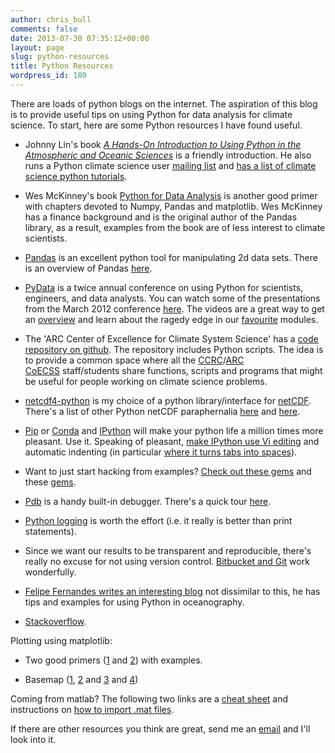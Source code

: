 ```yaml
---
author: chris_bull
comments: false
date: 2013-07-30 07:35:12+00:00
layout: page
slug: python-resources
title: Python Resources
wordpress_id: 180
---
```


There are loads of python blogs on the internet. The aspiration of this blog is to provide useful tips on using Python for data analysis for climate science. To start, here are some Python resources I have found useful.
	
  * Johnny Lin's book [_A Hands-On Introduction to Using Python in the Atmospheric and Oceanic Sciences_](http://www.johnny-lin.com/pyintro/) is a friendly introduction. He also runs a Python climate science user [mailing list](http://pyaos.johnny-lin.com/) and [has a list of climate science python tutorials](http://pyaos.johnny-lin.com/?page_id=217).

  * Wes McKinney's book [Python for Data Analysis](http://shop.oreilly.com/product/0636920023784.do) is another good primer with chapters devoted to Numpy, Pandas and matplotlib. Wes McKinney has a finance background and is the original author of the Pandas library, as a result, examples from the book are of less interest to climate scientists.
	
  * [Pandas](http://pandas.pydata.org/) is an excellent python tool for manipulating 2d data sets. There is an overview of Pandas [here](http://vimeo.com/59324550).

  * [PyData](http://pydata.org/) is a twice annual conference on using Python for scientists, engineers, and data analysts. You can watch some of the presentations from the March 2012 conference [here](http://pyvideo.org/category/18/pydata). The videos are a great way to get an [overview](http://catchagain.wordpress.com/tag/scipy/) and learn about the ragedy edge in our [favourite](http://pyvideo.org/video/960/python-in-big-data-with-an-overview-of-numpy-sc) modules.

  * The 'ARC Center of Excellence for Climate System Science' has a [code repository on github](https://github.com/coecms/climatescripts). The repository includes Python scripts. The idea is to provide a common space where all the [CCRC](http://www.ccrc.unsw.edu.au/)/[ARC CoECSS](http://www.climatescience.org.au/) staff/students share functions, scripts and programs that might be useful for people working on climate science problems.
	
  * [netcdf4-python](https://code.google.com/p/netcdf4-python/) is my choice of a python library/interface for [netCDF](http://www.unidata.ucar.edu/software/netcdf/). There's a list of other Python netCDF paraphernalia [here](http://www.unidata.ucar.edu/software/netcdf/software.html#Python) and [here](http://pyaos.johnny-lin.com/?page_id=20).

  * [Pip](https://pypi.python.org/pypi/pip) or [Conda](http://conda.pydata.org/docs/) and [IPython](http://ipython.org/) will make your python life a million times more pleasant. Use it. Speaking of pleasant, [make IPython use Vi editing](http://stackoverflow.com/questions/10394302/how-do-i-use-vi-keys-in-ipython-under-nix) and automatic indenting (in particular [where it turns tabs into spaces](http://wiki.python.org/moin/Vim)).

  * Want to just start hacking from examples? [Check out these gems](http://oceanpython.org/) and these [gems](http://earthpy.org/).
	
  * [Pdb](http://docs.python.org/2/library/pdb.html) is a handy built-in debugger. There's a quick tour [here](http://www.youtube.com/watch?v=bZZTeKPRSLQ).

  * [Python logging](http://docs.python.org/2/library/logging.html) is worth the effort (i.e. it really is better than print statements).

  * Since we want our results to be transparent and reproducible, there's really no excuse for not using version control. [Bitbucket and Git](http://blog.bitbucket.org/2011/10/03/bitbucket-now-rocks-git/) work wonderfully.

  * [Felipe Fernandes writes an interesting blog](http://ocefpaf.github.io/) not dissimilar to this, he has tips and examples for using Python in oceanography.
	
  * [Stackoverflow](http://stackoverflow.com/questions/tagged/python).


Plotting using matplotlib:
  * Two good primers ([1](http://www.loria.fr/~rougier/teaching/matplotlib/) and [2](http://nbviewer.ipython.org/urls/raw.github.com/jrjohansson/scientific-python-lectures/master/Lecture-4-Matplotlib.ipynb)) with examples.

  * Basemap ([1](http://matplotlib.org/basemap/users/examples.html), [2](http://peak5390.wordpress.com/2012/12/08/matplotlib-basemap-tutorial-installing-matplotlib-and-basemap/) and [3](http://www.geophysique.be/tutorials/) and [4](http://wiki.scipy.org/Cookbook/Matplotlib/Maps))

Coming from matlab? The following two links are a [cheat sheet](http://mathesaurus.sourceforge.net/) and instructions on [how to import .mat files](http://docs.scipy.org/doc/scipy/reference/tutorial/io.html).

If there are other resources you think are great, send me an [email](mailto:christopher.y.bull@student.unsw.edu.au) and I'll look into it.
